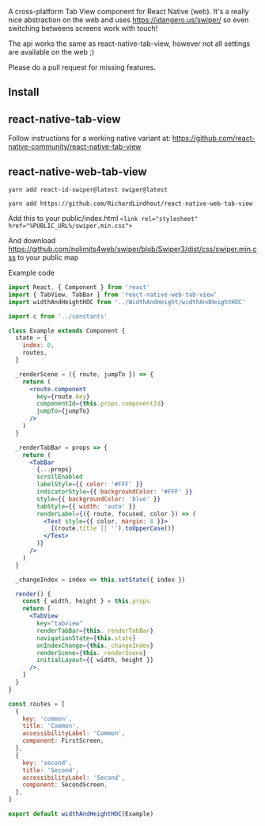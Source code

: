 A cross-platform Tab View component for React Native (web). It's a really nice abstraction on the web and uses https://idangero.us/swiper/ so even switching betweens screens work with touch!

The api works the same as react-native-tab-view, however not all settings are available on the web ;)


Please do a pull request for missing features.

## Install


## react-native-tab-view

Follow instructions for a working native variant at: https://github.com/react-native-community/react-native-tab-view

## react-native-web-tab-view
`yarn add react-id-swiper@latest swiper@latest`   

`yarn add https://github.com/RichardLindhout/react-native-web-tab-view`

Add this to your public/index.html
```<link rel="stylesheet" href="%PUBLIC_URL%/swiper.min.css">```

And download https://github.com/nolimits4web/swiper/blob/Swiper3/dist/css/swiper.min.css to your public map



Example code

```jsx
import React, { Component } from 'react'
import { TabView, TabBar } from 'react-native-web-tab-view'
import widthAndHeightHOC from '../WidthAndHeight/widthAndHeightHOC'

import c from '../constants'

class Example extends Component {
  state = {
    index: 0,
    routes,
  }

  _renderScene = ({ route, jumpTo }) => {
    return (
      <route.component
        key={route.key}
        componentId={this.props.componentId}
        jumpTo={jumpTo}
      />
    )
  }

  _renderTabBar = props => {
    return (
      <TabBar
        {...props}
        scrollEnabled
        labelStyle={{ color: '#FFF' }}
        indicatorStyle={{ backgroundColor: '#FFF' }}
        style={{ backgroundColor: 'blue' }}
        tabStyle={{ width: 'auto' }}
        renderLabel={({ route, focused, color }) => (
          <Text style={{ color, margin: 8 }}>
            {(route.title || '').toUpperCase()}
          </Text>
        )}
      />
    )
  }

  _changeIndex = index => this.setState({ index })

  render() {
    const { width, height } = this.props
    return [
      <TabView
        key="tabview"
        renderTabBar={this._renderTabBar}
        navigationState={this.state}
        onIndexChange={this._changeIndex}
        renderScene={this._renderScene}
        initialLayout={{ width, height }}
      />,
    ]
  }
}

const routes = [
  {
    key: 'common',
    title: 'Common',
    accessibilityLabel: 'Common',
    component: FirstScreen,
  },
  {
    key: 'second',
    title: 'Second',
    accessibilityLabel: 'Second',
    component: SecondScreen,
  },
]

export default widthAndHeightHOC(Example)

```


